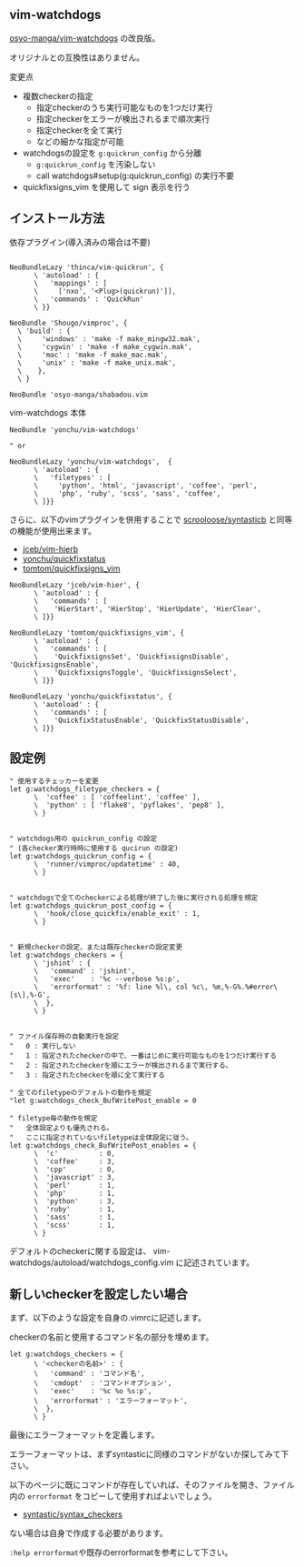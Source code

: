 vim-watchdogs
-------------

[osyo-manga/vim-watchdogs](https://github.com/osyo-manga/vim-watchdogs) の改良版。

オリジナルとの互換性はありません。

変更点

- 複数checkerの指定
    - 指定checkerのうち実行可能なものを1つだけ実行
    - 指定checkerをエラーが検出されるまで順次実行
    - 指定checkerを全て実行
    - などの細かな指定が可能
- watchdogsの設定を ``g:quickrun_config`` から分離
    - ``g:quickrun_config`` を汚染しない
    - call watchdogs#setup(g:quickrun_config) の実行不要
- quickfixsigns_vim を使用して sign 表示を行う


## インストール方法

依存プラグイン(導入済みの場合は不要)

```vim

NeoBundleLazy 'thinca/vim-quickrun', {
      \ 'autoload' : {
      \   'mappings' : [
      \     ['nxo', '<Plug>(quickrun)']],
      \   'commands' : 'QuickRun'
      \ }}

NeoBundle 'Shougo/vimproc', {
  \ 'build' : {
  \     'windows' : 'make -f make_mingw32.mak',
  \     'cygwin' : 'make -f make_cygwin.mak',
  \     'mac' : 'make -f make_mac.mak',
  \     'unix' : 'make -f make_unix.mak',
  \    },
  \ }

NeoBundle 'osyo-manga/shabadou.vim
```

vim-watchdogs 本体

```vim
NeoBundle 'yonchu/vim-watchdogs'

" or

NeoBundleLazy 'yonchu/vim-watchdogs',  {
      \ 'autoload' : {
      \   'filetypes' : [
      \     'python', 'html', 'javascript', 'coffee', 'perl',
      \     'php', 'ruby', 'scss', 'sass', 'coffee',
      \ ]}}
```

さらに、以下のvimプラグインを併用することで
[scrooloose/syntasticb](https://github.com/scrooloose/syntastic)
と同等の機能が使用出来ます。

- [jceb/vim-hierb](https://github.com/jceb/vim-hier)
- [yonchu/quickfixstatus](https://github.com/yonchu/quickfixstatus)
- [tomtom/quickfixsigns_vim](https://github.com/tomtom/quickfixsigns_vim)

```vim
NeoBundleLazy 'jceb/vim-hier', {
      \ 'autoload' : {
      \   'commands' : [
      \    'HierStart', 'HierStop', 'HierUpdate', 'HierClear',
      \ ]}}

NeoBundleLazy 'tomtom/quickfixsigns_vim', {
      \ 'autoload' : {
      \   'commands' : [
      \    'QuickfixsignsSet', 'QuickfixsignsDisable', 'QuickfixsignsEnable',
      \    'QuickfixsignsToggle', 'QuickfixsignsSelect',
      \ ]}}

NeoBundleLazy 'yonchu/quickfixstatus', {
      \ 'autoload' : {
      \   'commands' : [
      \    'QuickfixStatusEnable', 'QuickfixStatusDisable',
      \ ]}}
```

## 設定例

```vim
" 使用するチェッカーを変更
let g:watchdogs_filetype_checkers = {
      \  'coffee' : [ 'coffeelint', 'coffee' ],
      \  'python' : [ 'flake8', 'pyflakes', 'pep8' ],
      \ }


" watchdogs用の quickrun_config の設定
" (各checker実行時時に使用する qucirun の設定)
let g:watchdogs_quickrun_config = {
      \  'runner/vimproc/updatetime' : 40,
      \ }


" watchdogsで全てのcheckerによる処理が終了した後に実行される処理を規定
let g:watchdogs_quickrun_post_config = {
      \  'hook/close_quickfix/enable_exit' : 1,
      \ }


" 新規checkerの設定、または既存checkerの設定変更
let g:watchdogs_checkers = {
      \ 'jshint' : {
      \   'command' : 'jshint',
      \   'exec'    : '%c --verbose %s:p',
      \   'errorformat' : '%f: line %l\, col %c\, %m,%-G%.%#error\[s\],%-G',
      \  },
      \ }


" ファイル保存時の自動実行を設定
"   0 : 実行しない
"   1 : 指定されたcheckerの中で、一番はじめに実行可能なものを1つだけ実行する
"   2 : 指定されたcheckerを順にエラーが検出されるまで実行する。
"   3 : 指定されたcheckerを順に全て実行する

" 全てのfiletypeのデフォルトの動作を規定
"let g:watchdogs_check_BufWritePost_enable = 0

" filetype毎の動作を規定
"   全体設定よりも優先される。
"   ここに指定されていないfiletypeは全体設定に従う。
let g:watchdogs_check_BufWritePost_enables = {
      \  'c'          : 0,
      \  'coffee'     : 3,
      \  'cpp'        : 0,
      \  'javascript' : 3,
      \  'perl'       : 1,
      \  'php'        : 1,
      \  'python'     : 3,
      \  'ruby'       : 1,
      \  'sass'       : 1,
      \  'scss'       : 1,
      \ }

```

デフォルトのcheckerに関する設定は、
vim-watchdogs/autoload/watchdogs_config.vim に記述されています。


## 新しいcheckerを設定したい場合

まず、以下のような設定を自身の.vimrcに記述します。

checkerの名前と使用するコマンド名の部分を埋めます。

```vim
let g:watchdogs_checkers = {
      \ '<checkerの名前>' : {
      \   'command' : 'コマンド名',
      \   'cmdopt'  : 'コマンドオプション',
      \   'exec'    : '%c %o %s:p',
      \   'errorformat' : 'エラーフォーマット',
      \  },
      \ }
```

最後にエラーフォーマットを定義します。

エラーフォーマットは、まずsyntasticに同様のコマンドがないか探してみて下さい。

以下のページに既にコマンドが存在していれば、そのファイルを開き、ファイル内の
``errorformat`` をコピーして使用すればよいでしょう。

- [syntastic/syntax_checkers](https://github.com/scrooloose/syntastic/tree/master/syntax_checkers)

ない場合は自身で作成する必要があります。

``:help errorformat``や既存のerrorformatを参考にして下さい。
